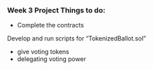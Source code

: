 ### Week 3 Project Things to do:

+ Complete the contracts

Develop and run scripts for “TokenizedBallot.sol”
+ give voting tokens
+ delegating voting power